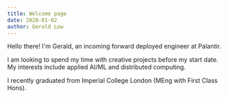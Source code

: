 ```yaml
---
title: Welcome page
date: 2020-01-02
author: Gerald Low
---
```


Hello there! I'm Gerald, an incoming forward deployed engineer at Palantir.

I am looking to spend my time with creative projects before my start date. My interests include applied AI/ML and distributed computing.

I recently graduated from Imperial College London (MEng with First Class Hons).

